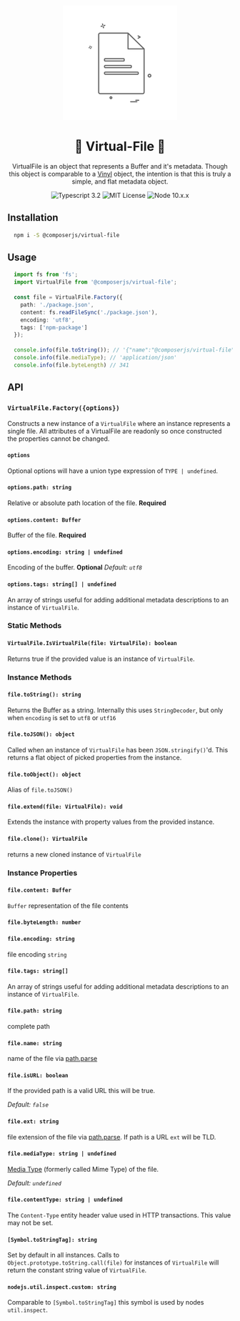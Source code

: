 <p align="center">
    <img alt="virtual-file" src="https://raw.githubusercontent.com/composerjs/virtual-file/master/logo.png" width="256">
    <h1 align="center">📁 Virtual-File 📁</h1>
</p>

<p align="center">
  VirtualFile is an object that represents a Buffer and it's metadata.
  Though this object is comparable to a <a href="https://github.com/gulpjs/vinyl">Vinyl</a>
  object, the intention is that this is truly a simple, and flat metadata
  object.
</p>

<p align="center">
  <img alt="Typescript 3.2" src="https://img.shields.io/badge/typescript-3.2-blue.svg">
  <img alt="MIT License" src="https://img.shields.io/badge/license-MIT-blue.svg">
  <img alt="Node 10.x.x" src="https://img.shields.io/badge/node-10.x.x-blue.svg">
</p>

## Installation

```bash
  npm i -S @composerjs/virtual-file
```

## Usage

```typescript
  import fs from 'fs';
  import VirtualFile from '@composerjs/virtual-file';
  
  const file = VirtualFile.Factory({
    path: './package.json',
    content: fs.readFileSync('./package.json'),
    encoding: 'utf8',
    tags: ['npm-package']
  });
  
  console.info(file.toString()); // '{"name":"@composerjs/virtual-file"...
  console.info(file.mediaType); // 'application/json'
  console.info(file.byteLength) // 341 
```

## API

### `VirtualFile.Factory({options})`
Constructs a new instance of a `VirtualFile` where an instance represents
a single file. All attributes of a VirtualFile are readonly so once
constructed the properties cannot be changed.

#### `options`

Optional options will have a union type expression of `TYPE | undefined`.

#### `options.path: string`
Relative or absolute path location of the file.
**Required**

#### `options.content: Buffer`
Buffer of the file.
**Required**

#### `options.encoding: string | undefined`
Encoding of the buffer.
**Optional**
*Default: `utf8`*

#### `options.tags: string[] | undefined`
An array of strings useful for adding additional metadata descriptions
to an instance of `VirtualFile`.

### Static Methods

#### `VirtualFile.IsVirtualFile(file: VirtualFile): boolean`
Returns true if the provided value is an instance of `VirtualFile`.

### Instance Methods

#### `file.toString(): string`

Returns the Buffer as a string. Internally this uses `StringDecoder`, but
only when `encoding` is set to `utf8` or `utf16`

#### `file.toJSON(): object`

Called when an instance of `VirtualFile` has been `JSON.stringify()`'d.
This returns a flat object of picked properties from the instance.

#### `file.toObject(): object`

Alias of `file.toJSON()`

#### `file.extend(file: VirtualFile): void`

Extends the instance with property values from the provided instance.

#### `file.clone(): VirtualFile`

returns a new cloned instance of `VirtualFile`

### Instance Properties

#### `file.content: Buffer`

`Buffer` representation of the file contents

#### `file.byteLength: number`

#### `file.encoding: string `

file encoding `string`

#### `file.tags: string[]`

An array of strings useful for adding additional metadata descriptions
to an instance of `VirtualFile`.

#### `file.path: string`

complete path

#### `file.name: string`

name of the file via [path.parse](https://nodejs.org/docs/latest-v10.x/api/path.html#path_path_parse_path)

#### `file.isURL: boolean`

If the provided path is a valid URL this will be true.

*Default: `false`*

#### `file.ext: string`

file extension of the file via [path.parse](https://nodejs.org/docs/latest-v10.x/api/path.html#path_path_parse_path). If path is a URL `ext` will be TLD.

#### `file.mediaType: string | undefined`

[Media Type](https://www.iana.org/assignments/media-types/media-types.xhtml) (formerly called Mime Type) of the file.

*Default: `undefined`*

#### `file.contentType: string | undefined`

The `Content-Type` entity header value used in HTTP transactions.
This value may not be set.

#### `[Symbol.toStringTag]: string`

Set by default in all instances. Calls to `Object.prototype.toString.call(file)` for
instances of `VirtualFile` will return the constant string value of
`VirtualFile`.

#### `nodejs.util.inspect.custom: string`

Comparable to `[Symbol.toStringTag]` this symbol is used by nodes
`util.inspect`.
